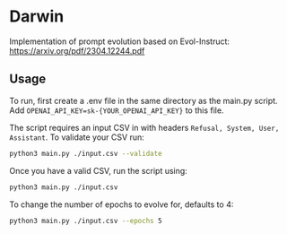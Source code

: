 # Darwin
Implementation of prompt evolution based on Evol-Instruct: https://arxiv.org/pdf/2304.12244.pdf

## Usage
To run, first create a .env file in the same directory as the main.py script. Add `OPENAI_API_KEY=sk-{YOUR_OPENAI_API_KEY}` to this file.

The script requires an input CSV in with headers `Refusal, System, User, Assistant`. To validate your CSV run:
```bash
python3 main.py ./input.csv --validate
```

Once you have a valid CSV, run the script using:
```bash
python3 main.py ./input.csv
```

To change the number of epochs to evolve for, defaults to 4:
```bash
python3 main.py ./input.csv --epochs 5
```
